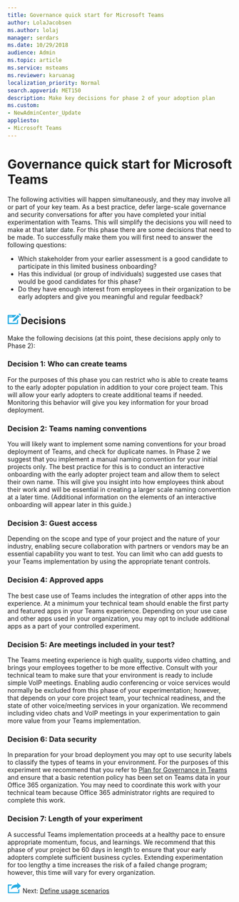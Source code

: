 ```yaml
---
title: Governance quick start for Microsoft Teams
author: LolaJacobsen
ms.author: lolaj
manager: serdars
ms.date: 10/29/2018
audience: Admin
ms.topic: article
ms.service: msteams
ms.reviewer: karuanag
localization_priority: Normal
search.appverid: MET150
description: Make key decisions for phase 2 of your adoption plan 
ms.custom:
- NewAdminCenter_Update
appliesto: 
- Microsoft Teams
---
```



# Governance quick start for Microsoft Teams

The following activities will happen simultaneously, and they may involve all or part of your key team. As a best practice, defer large-scale governance and security conversations for after you have completed your initial experimentation with Teams. This will simplify the decisions you will need to make at that later date. For this phase there are some decisions that need to be made. To successfully make them you will first need to answer the following questions:

- Which stakeholder from your earlier assessment is a good candidate to participate in this limited business onboarding?
- Has this individual (or group of individuals) suggested use cases that would be good candidates for this phase?  
- Do they have enough interest from employees in their organization to be early adopters and give you meaningful and regular feedback? 

## ![Decision Point icon.](media/Overview_of_a_Microsoft_Teams_deployment_image3.png)Decisions

Make the following decisions (at this point, these decisions apply only to Phase 2):

### Decision 1: Who can create teams 

For the purposes of this phase you can restrict who is able to create teams to the early adopter population in addition to your core project team. This will allow your early adopters to create additional teams if needed. Monitoring this behavior will give you key information for your broad deployment.

### Decision 2: Teams naming conventions 

You will likely want to implement some naming conventions for your broad deployment of Teams, and check for duplicate names. In Phase 2 we suggest that you implement a manual naming convention for your initial projects only. The best practice for this is to conduct an interactive onboarding with the early adopter project team and allow them to select their own name. This will give you insight into how employees think about their work and will be essential in creating a larger scale naming convention at a later time. (Additional information on the elements of an interactive onboarding will appear later in this guide.)

### Decision 3: Guest access

Depending on the scope and type of your project and the nature of your industry, enabling secure collaboration with partners or vendors may be an essential capability you want to test. You can limit who can add guests to your Teams implementation by using the appropriate tenant controls. 

### Decision 4: Approved apps

The best case use of Teams includes the integration of other apps into the experience. At a minimum your technical team should enable the first party and featured apps in your Teams experience. Depending on your use case and other apps used in your organization, you may opt to include additional apps as a part of your controlled experiment. 

### Decision 5: Are meetings included in your test? 

The Teams meeting experience is high quality, supports video chatting, and brings your employees together to be more effective. Consult with your technical team to make sure that your environment is ready to include simple VoIP meetings. Enabling audio conferencing or voice services would normally be excluded from this phase of your experimentation; however, that depends on your core project team, your technical readiness, and the state of other voice/meeting services in your organization. We recommend including video chats and VoIP meetings in your experimentation to gain more value from your Teams implementation. 

### Decision 6:  Data security

In preparation for your broad deployment you may opt to use security labels to classify the types of teams in your environment. For the purposes of this experiment we recommend that you refer to [Plan for Governance in Teams](plan-teams-governance.md) and ensure that a basic retention policy has been set on Teams data in your Office 365 organization. You may need to coordinate this work with your technical team because Office 365 administrator rights are required to complete this work.

### Decision 7: Length of your experiment

A successful Teams implementation proceeds at a healthy pace to ensure appropriate momentum, focus, and learnings. We recommend that this phase of your project be 60 days in length to ensure that your early adopters complete sufficient business cycles. Extending experimentation for too lengthy a time increases the risk of a failed change program; however, this time will vary for every organization.  

![Next Steps icon](media/Overview_of_a_Microsoft_Teams_deployment_image4.png) Next: [Define usage scenarios](teams-adoption-define-usage-scenarios.md)
